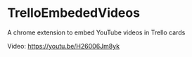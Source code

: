 # TrelloEmbededVideos
A chrome extension to embed YouTube videos in Trello cards

Video: https://youtu.be/H26006Jm8yk
